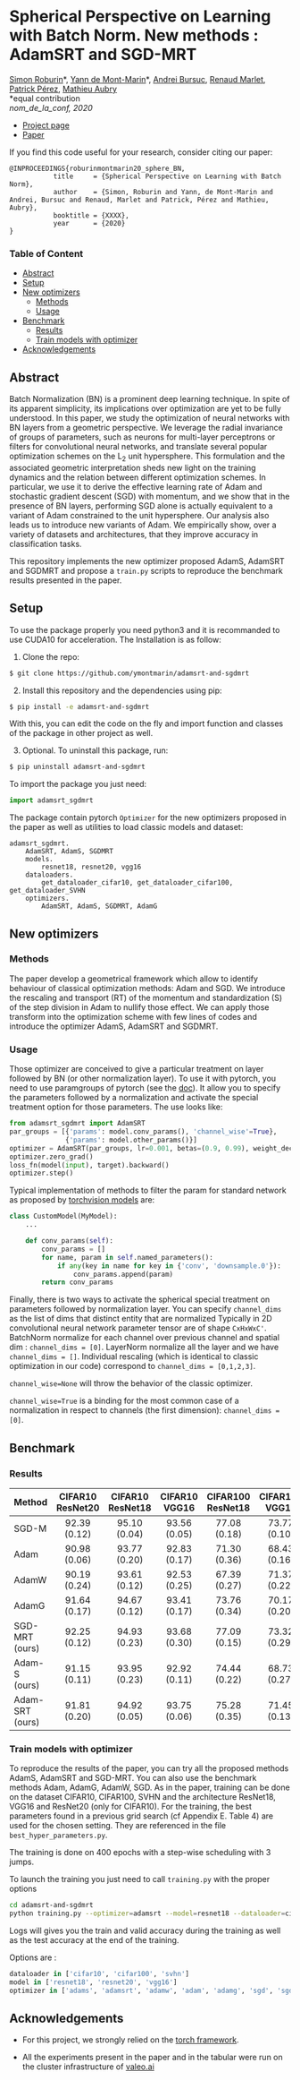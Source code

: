 # Spherical Perspective on Learning with Batch Norm. New methods : AdamSRT and SGD-MRT
[Simon Roburin](https://github.com/kdoublerotor)\*,
[Yann de Mont-Marin](https://github.com/ymontmarin)\*,
[Andrei Bursuc](XXXX),
[Renaud Marlet](XXXX),
[Patrick Pérez](XXXX),
[Mathieu Aubry](XXXX)
\
\*equal contribution
\
*nom_de_la_conf, 2020*

- [Project page](XXXXX)
- [Paper](XXXXX)

If you find this code useful for your research, consider citing our paper:
```
@INPROCEEDINGS{roburinmontmarin20_sphere_BN,
           title     = {Spherical Perspective on Learning with Batch Norm},
           author    = {Simon, Roburin and Yann, de Mont-Marin and Andrei, Bursuc and Renaud, Marlet and Patrick, Pérez and Mathieu, Aubry},
           booktitle = {XXXX},
           year      = {2020}
}
```


### Table of Content
- [Abstract](#abstract)
- [Setup](#setup)
- [New optimizers](#new-optimizers)
  - [Methods](#methods)
  - [Usage](#usage)
- [Benchmark](#benchmark)
  - [Results](#results)
  - [Train models with optimizer](#train-models-with-optimizer)
- [Acknowledgements](#acknowledgements)


## Abstract
Batch Normalization (BN) is a prominent deep learning technique. In spite of its apparent simplicity, its implications over optimization are yet to be fully understood. In this paper, we study the optimization of neural networks with BN layers from a geometric perspective. We leverage the radial invariance of groups of parameters, such as neurons for multi-layer perceptrons or filters for convolutional neural networks, and translate several popular optimization schemes on the L<sub>2</sub> unit hypersphere. This formulation and the associated geometric interpretation sheds new light on the training dynamics and the relation between different optimization schemes. In particular, we use it to derive the effective learning rate of Adam and stochastic gradient descent (SGD) with momentum, and we show that in the presence of BN layers, performing SGD alone is actually equivalent to a variant of Adam constrained to the unit hypersphere. Our analysis also leads us to introduce new variants of Adam. We empirically show, over a variety of datasets and architectures, that they improve accuracy in classification tasks.

This repository implements the new optimizer proposed AdamS, AdamSRT and SGDMRT and propose a `train.py` scripts to reproduce the benchmark results presented in the paper.

## Setup
To use the package properly you need python3 and it is recommanded to use CUDA10 for acceleration. The Installation is as follow:

1. Clone the repo:
```bash
$ git clone https://github.com/ymontmarin/adamsrt-and-sgdmrt
```

2. Install this repository and the dependencies using pip:
```bash
$ pip install -e adamsrt-and-sgdmrt
```

With this, you can edit the code on the fly and import function and classes of the package in other project as well.

3. Optional. To uninstall this package, run:
```bash
$ pip uninstall adamsrt-and-sgdmrt
```

To import the package you just need:
```python
import adamsrt_sgdmrt
```
The package contain pytorch `Optimizer` for the new optimizers proposed in the paper as well as utilities to load classic models and dataset:
```
adamsrt_sgdmrt.
    AdamSRT, AdamS, SGDMRT
    models.
        resnet18, resnet20, vgg16
    dataloaders.
        get_dataloader_cifar10, get_dataloader_cifar100, get_dataloader_SVHN
    optimizers.
        AdamSRT, AdamS, SGDMRT, AdamG
```


## New optimizers
### Methods
The paper develop a geometrical framework which allow to identify behaviour of classical optimization methods: Adam and SGD. We introduce the rescaling and transport (RT) of the momentum and standardization (S) of the step division in Adam to nullify those effect. We can apply those transform into the optimization scheme with few lines of codes and introduce the optimizer AdamS, AdamSRT and SGDMRT.


### Usage
Those optimizer are conceived to give a particular treatment on layer followed by BN (or other normalization layer). 
To use  it with pytorch, you need to use paramgroups of pytorch (see the [doc](https://pytorch.org/docs/stable/optim.html#per-parameter-options)).
It allow you to specify the parameters followed by a normalization and activate the special treatment option for those parameters. The use looks like:
```python
from adamsrt_sgdmrt import AdamSRT
par_groups = [{'params': model.conv_params(), 'channel_wise'=True},
              {'params': model.other_params()}]
optimizer = AdamSRT(par_groups, lr=0.001, betas=(0.9, 0.99), weight_decay=1e-4)
optimizer.zero_grad()
loss_fn(model(input), target).backward()
optimizer.step()
```
Typical implementation of methods to filter the param for standard network as proposed by [torchvision models](https://pytorch.org/docs/stable/torchvision/models.html) are:
```python
class CustomModel(MyModel):
    ...

    def conv_params(self):
        conv_params = []
        for name, param in self.named_parameters():
            if any(key in name for key in {'conv', 'downsample.0'}):
                conv_params.append(param)
        return conv_params
```
Finally, there is two ways to activate the spherical special treatment on parameters followed by normalization layer.
You can specify `channel_dims` as the list of dims that distinct entity that are normalized
Typically in 2D convolutional neural network parameter tensor are of shape `CxHxWxC'`. BatchNorm normalize for each channel over previous channel and spatial dim : `channel_dims = [0]`. LayerNorm normalize all the layer and we have `channel_dims = []`.
Individual rescaling (which is identical to classic optimization in our code) correspond to `channel_dims = [0,1,2,3]`.

`channel_wise=None` will throw the behavior of the classic optimizer.

`channel_wise=True` is a binding for the most common case of a normalization in respect to channels (the first dimension): `channel_dims = [0]`.


## Benchmark
### Results

| Method          | CIFAR10 ResNet20 | CIFAR10 ResNet18 | CIFAR10 VGG16 | CIFAR100 ResNet18 | CIFAR100 VGG16 | SVHN ResNet18 | SVHN VGG16 |
| :-------------- | :----------: | :----------: | :----------: | :----------: | :----------: | :----------: | :----------: |
| SGD-M           | 92.39 (0.12) | 95.10 (0.04) | 93.56 (0.05) | 77.08 (0.18) | 73.77 (0.10) | 95.96 (0.15) | 95.95 (0.09) |
| Adam            | 90.98 (0.06) | 93.77 (0.20) | 92.83 (0.17) | 71.30 (0.36) | 68.43 (0.16) | 95.32 (0.23) | 95.57 (0.20) |
| AdamW           | 90.19 (0.24) | 93.61 (0.12) | 92.53 (0.25) | 67.39 (0.27) | 71.37 (0.22) | 95.38 (0.15) | 95.60 (0.08) |
| AdamG           | 91.64 (0.17) | 94.67 (0.12) | 93.41 (0.17) | 73.76 (0.34) | 70.17 (0.20) | 95.73 (0.05) | 95.70 (0.25) |
| SGD-MRT (ours)  | 92.25 (0.12) | 94.93 (0.23) | 93.68 (0.30) | 77.09 (0.15) | 73.32 (0.29) | 96.17 (0.12) | 95.95 (0.12) |
| Adam-S (ours)   | 91.15 (0.11) | 93.95 (0.23) | 92.92 (0.11) | 74.44 (0.22) | 68.73 (0.27) | 95.75 (0.09) | 95.66 (0.09) |
| Adam-SRT (ours) | 91.81 (0.20) | 94.92 (0.05) | 93.75 (0.06) | 75.28 (0.35) | 71.45 (0.13) | 95.84 (0.07) | 95.82 (0.05) |


### Train models with optimizer
To reproduce the results of the paper, you can try all the proposed methods AdamS, AdamSRT and SGD-MRT. You can also use the benchmark methods Adam, AdamG, AdamW, SGD.
As in the paper, training can be done on the dataset CIFAR10, CIFAR100, SVHN and the architecture ResNet18, VGG16 and ResNet20 (only for CIFAR10).
For the training, the best parameters found in a previous grid search (cf Appendix E. Table 4) are used for the chosen setting. They are referenced in the file `best_hyper_parameters.py`.

The training is done on 400 epochs with a step-wise scheduling with 3 jumps.

To launch the training you just need to call `training.py` with the proper options
```bash
cd adamsrt-and-sgdmrt
python training.py --optimizer=adamsrt --model=resnet18 --dataloader=cifar100
```
Logs will gives you the train and valid accuracy during the training as well as the test accuracy at the end of the training.

Options are :
```python
dataloader in ['cifar10', 'cifar100', 'svhn']
model in ['resnet18', 'resnet20', 'vgg16']
optimizer in ['adams', 'adamsrt', 'adamw', 'adam', 'adamg', 'sgd', 'sgdmrt']
```

## Acknowledgements
- For this project, we strongly relied on the [torch framework](https://github.com/pytorch/pytorch).

- All the experiments present in the paper and in the tabular were run on the cluster infrastructure of [valeo.ai](https://github.com/valeoai)
